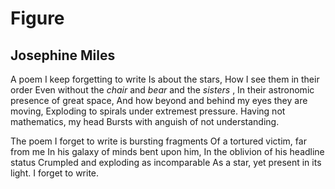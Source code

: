 # Figure
## Josephine Miles
A poem I keep forgetting to write
Is about the stars,
How I see them in their order
Even without the _chair_ and _bear_ and the _sisters_ ,
In their astronomic presence of great space,
And how beyond and behind my eyes they are moving,
Exploding to spirals under extremest pressure.
Having not mathematics, my head
Bursts with anguish of not understanding.

The poem I forget to write is bursting fragments
Of a tortured victim, far from me
In his galaxy of minds bent upon him,
In the oblivion of his headline status
Crumpled and exploding as incomparable
As a star, yet present in its light.
I forget to write.
